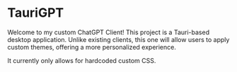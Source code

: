 # TauriGPT

Welcome to my custom ChatGPT Client! This project is a Tauri-based desktop application. Unlike existing clients, this one will allow users to apply custom themes, offering a more personalized experience.

It currently only allows for hardcoded custom CSS.
